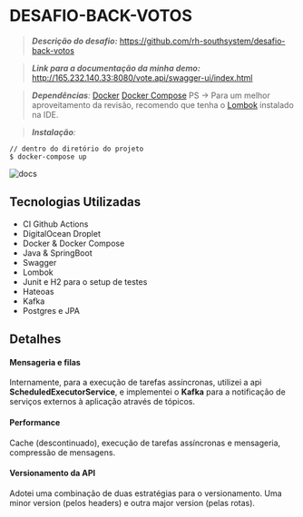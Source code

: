 # DESAFIO-BACK-VOTOS

>***Descrição do desafio:***
https://github.com/rh-southsystem/desafio-back-votos

>***Link para a documentação da minha demo:***
http://165.232.140.33:8080/vote.api/swagger-ui/index.html

>***Dependências**:*
>[Docker](https://www.docker.com/)
>[Docker Compose](https://docs.docker.com/compose/install/)
PS -> Para um melhor aproveitamento da revisão, recomendo que tenha o [Lombok](https://projectlombok.org/) instalado na IDE.

>***Instalação**:*
```
// dentro do diretório do projeto
$ docker-compose up 
```

![docs](https://ibb.co/HBxQxT4)


## Tecnologias Utilizadas
- CI Github Actions
- DigitalOcean Droplet
- Docker & Docker Compose
- Java & SpringBoot
- Swagger
- Lombok
- Junit e H2 para o setup de testes
- Hateoas
- Kafka
- Postgres e JPA 

## Detalhes

#### Mensageria e filas

Internamente, para a execução de tarefas assíncronas, utilizei a api **ScheduledExecutorService**, e implementei o **Kafka** para a notificação de serviços externos à aplicação através de tópicos.

#### Performance

Cache (descontinuado), execução de tarefas assíncronas e mensageria, compressão de mensagens.

#### Versionamento da API

Adotei uma combinação de duas estratégias para o versionamento. Uma minor version (pelos headers) e outra major version (pelas rotas).
